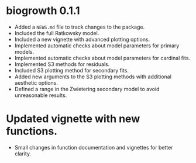 # biogrowth 0.1.1

* Added a `NEWS.md` file to track changes to the package.
* Included the full Ratkowsky model.
* Included a new vignette with advanced plotting options.
* Implemented automatic checks about model parameters for primary models.
* Implemented automatic checks about model parameters for cardinal fits.
* Implemented S3 methods for residuals.
* Included S3 plotting method for secondary fits.
* Added new arguments to the S3 plotting methods with additional
aesthetic options.
* Defined a range in the Zwietering secondary model to avoid unreasonable
results.
# Updated vignette with new functions.
* Small changes in function documentation and vignettes for better clarity.

